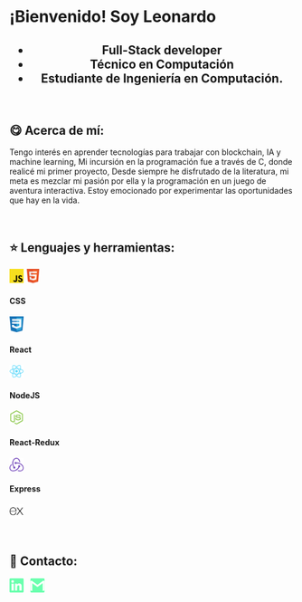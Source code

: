 <h1>¡Bienvenido! Soy Leonardo</h1>

<h2 align="center">
    <ul>
        <li>Full-Stack developer</li>
        <li>Técnico en Computación</li>
        <li>Estudiante de Ingeniería en Computación.</li>
    </ul>
</h2>

&nbsp;&nbsp;

## :yum: Acerca de mí:

<p>
Tengo interés en aprender tecnologías para trabajar con blockchain, IA y machine learning,  Mi incursión en la programación fue a través de C, donde realicé mi primer proyecto, Desde siempre he disfrutado de la literatura, mi meta es mezclar mi pasión por ella y la programación en un juego de aventura interactiva. Estoy emocionado por experimentar las oportunidades que hay en la vida.
</p>

&nbsp;&nbsp;

## :star: Lenguajes y herramientas:

<div>
    <!-- <div>
        <h4>JavaScript</h4>
        <img width="5%" src="./logos/JS.png">
    </div> &nbsp;
    <div>
        <h4>HTML</h4>
        <img width="5%" src="./logos/HTML.png">
    </div> -->
        <!-- <h4>JavaScript</h4> -->
        <img width="5%" src="./logos/JS.png">
        <!-- <h4>HTML</h4> -->
        <img width="5%" src="./logos/HTML.png">
    <div>
        <h4>CSS</h4>
        <img width="5%" src="./logos/CSS.png">
    </div>
    <div>
        <h4>React</h4>
        <img width="5%" src="./logos/ReactJS.png">
    </div>
    <div>
        <h4>NodeJS</h4>
        <img width="5%" src="./logos/NodeJS.png">
    </div>
    <div>
        <h4>React-Redux</h4>
        <img width="5%" src="./logos/ReactRedux.png">
    </div>
    <div>
        <h4>Express</h4>
        <img width="5%" src="./logos/ExpressJS.png">
    </div>
</div>

&nbsp;

<!-- ## :pushpin: My proyects


&nbsp; -->

## :paperclip: Contacto:
<span >
<a href="https://www.linkedin.com/in/leonardogabriellopeztellez/" ><img width="5%" src="./logos/linkedin-icon-green.png"></a> &nbsp;
<a href="https://github.com/LGLT" ><img width="5%" src="./logos/gmail-icon-green.png"></a>
</span>